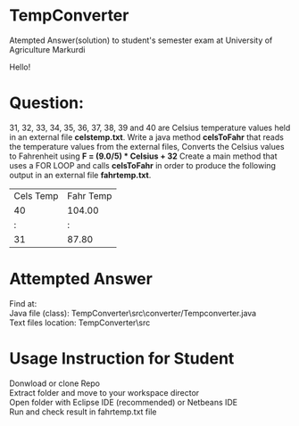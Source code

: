 # TempConverter
Atempted Answer(solution) to student's semester exam at University of Agriculture Markurdi

Hello!

# Question:
31, 32, 33, 34, 35, 36, 37, 38, 39 and 40 are Celsius temperature values held in an external file <b>celstemp.txt</b>.
Write a java method <b>celsToFahr</b> that reads the temperature values from the external files,
Converts the Celsius values to Fahrenheit using <b>F = (9.0/5) * Celsius + 32</b> 
Create a main method that uses a FOR LOOP and calls <b>celsToFahr</b> in order to produce the following output in an 
external file <b>fahrtemp.txt</b>.

<table>
<tr><td>Cels Temp</td>       <td>Fahr Temp</td></tr>
<tr><td>40</td>  	           <td>104.00</td></tr>
<tr><td>:</td>               <td>:</td></tr>
<tr><td>31</td>              <td>87.80</td></tr>
</table>

# Attempted Answer
Find at: <br>
Java file (class): TempConverter\src\converter/Tempconverter.java<br>
Text files location: TempConverter\src

# Usage Instruction for Student
Donwload or clone Repo <br>
Extract folder and move to your workspace director <br>
Open folder with Eclipse IDE (recommended) or Netbeans IDE<br>
Run and check result in fahrtemp.txt file<br>

